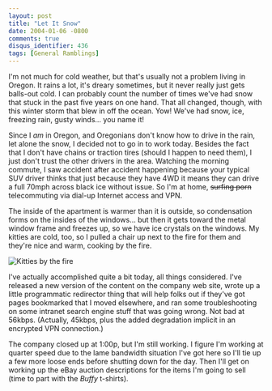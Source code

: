 ```yaml
---
layout: post
title: "Let It Snow"
date: 2004-01-06 -0800
comments: true
disqus_identifier: 436
tags: [General Ramblings]
---
```

I'm not much for cold weather, but that's usually not a problem living
in Oregon. It rains a lot, it's dreary sometimes, but it never really
just gets balls-out cold. I can probably count the number of times we've
had snow that stuck in the past five years on one hand. That all
changed, though, with this winter storm that blew in off the ocean. Yow!
We've had snow, ice, freezing rain, gusty winds... you name it!
 
 Since I *am* in Oregon, and Oregonians don't know how to drive in the
rain, let alone the snow, I decided not to go in to work today. Besides
the fact that I don't have chains or traction tires (should I happen to
need them), I just don't trust the other drivers in the area. Watching
the morning commute, I saw accident after accident happening because
your typical SUV driver thinks that just because they have 4WD it means
they can drive a full 70mph across black ice without issue. So I'm at
home, ~~surfing porn~~ telecommuting via dial-up Internet access and
VPN.
 
 The inside of the apartment is warmer than it is outside, so
condensation forms on the insides of the windows... but then it gets
toward the metal window frame and freezes up, so we have ice crystals on
the windows. My kitties are cold, too, so I pulled a chair up next to
the fire for them and they're nice and warm, cooking by the fire.
 
 ![Kitties by the
fire](https://hyqi8g.blu.livefilestore.com/y2pPSsl1WcqbRN3AFuM4bcu0fUbyRx1E0HRIWDQzkIgJG-XH9mk3UVDqLv4J_UORh1Rjq2E3m_jPXQlHKXYxyF_D9FaeUN560Wf1LNHviX3Q7s/20040106catsbyfire.jpg?psid=1)
 
 I've actually accomplished quite a bit today, all things considered.
I've released a new version of the content on the company web site,
wrote up a little programmatic redirector thing that will help folks out
if they've got pages bookmarked that I moved elsewhere, and ran some
troubleshooting on some intranet search engine stuff that was going
wrong. Not bad at 56kbps. (Actually, 45kbps, plus the added degradation
implicit in an encrypted VPN connection.)
 
 The company closed up at 1:00p, but I'm still working. I figure I'm
working at quarter speed due to the lame bandwidth situation I've got
here so I'll tie up a few more loose ends before shutting down for the
day. Then I'll get on working up the eBay auction descriptions for the
items I'm going to sell (time to part with the *Buffy* t-shirts).
